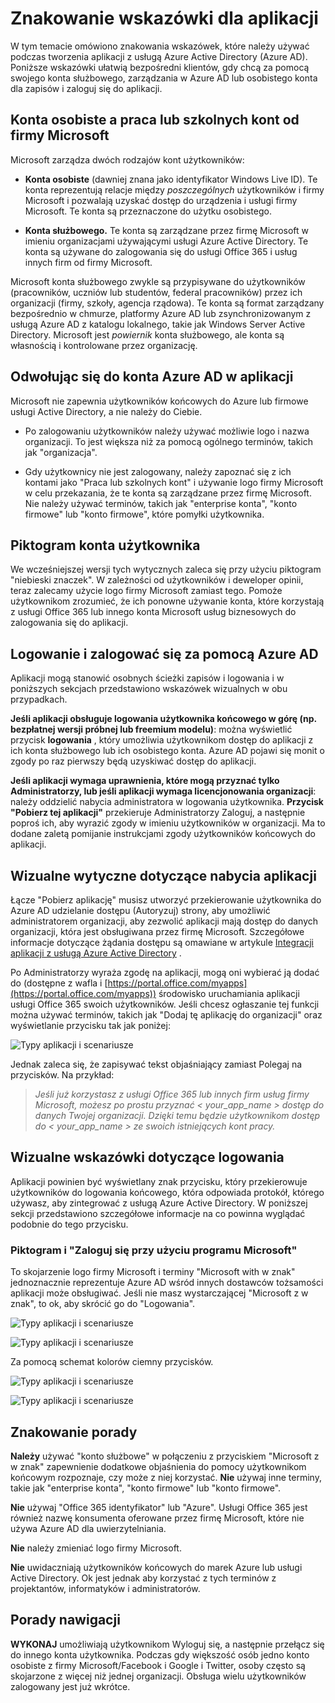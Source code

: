 <properties
   pageTitle="Znakowanie wskazówki dla aplikacji | Microsoft Azure"
   description="Kompleksowy przewodnik Deweloper zorientowane na zasoby dla usługi Azure Active Directory"
   services="active-directory"
   documentationCenter="dev-center-name"
   authors="msmbaldwin"
   manager="mbaldwin"
   editor=""/>

<tags
   ms.service="active-directory"
   ms.devlang="na"
   ms.topic="article"
   ms.tgt_pltfrm="na"
   ms.workload="identity"
   ms.date="06/23/2016"
   ms.author="mbaldwin"/>


# <a name="branding-guidelines-for-applications"></a>Znakowanie wskazówki dla aplikacji


W tym temacie omówiono znakowania wskazówek, które należy używać podczas tworzenia aplikacji z usługą Azure Active Directory (Azure AD). Poniższe wskazówki ułatwią bezpośredni klientów, gdy chcą za pomocą swojego konta służbowego, zarządzania w Azure AD lub osobistego konta dla zapisów i zaloguj się do aplikacji.

## <a name="personal-accounts-vs-work-or-school-accounts-from-microsoft"></a>Konta osobiste a praca lub szkolnych kont od firmy Microsoft

Microsoft zarządza dwóch rodzajów kont użytkowników:

- **Konta osobiste** (dawniej znana jako identyfikator Windows Live ID). Te konta reprezentują relacje między *poszczególnych* użytkowników i firmy Microsoft i pozwalają uzyskać dostęp do urządzenia i usługi firmy Microsoft. Te konta są przeznaczone do użytku osobistego.

- **Konta służbowego.** Te konta są zarządzane przez firmę Microsoft w imieniu organizacjami używającymi usługi Azure Active Directory. Te konta są używane do zalogowania się do usługi Office 365 i usług innych firm od firmy Microsoft.

Microsoft konta służbowego zwykle są przypisywane do użytkowników (pracowników, uczniów lub studentów, federal pracowników) przez ich organizacji (firmy, szkoły, agencja rządowa). Te konta są format zarządzany bezpośrednio w chmurze, platformy Azure AD lub zsynchronizowanym z usługą Azure AD z katalogu lokalnego, takie jak Windows Server Active Directory. Microsoft jest *powiernik* konta służbowego, ale konta są własnością i kontrolowane przez organizację.

## <a name="referring-to-azure-ad-accounts-in-your-application"></a>Odwołując się do konta Azure AD w aplikacji

Microsoft nie zapewnia użytkowników końcowych do Azure lub firmowe usługi Active Directory, a nie należy do Ciebie.

- Po zalogowaniu użytkowników należy używać możliwie logo i nazwa organizacji. To jest większa niż za pomocą ogólnego terminów, takich jak "organizacja".

- Gdy użytkownicy nie jest zalogowany, należy zapoznać się z ich kontami jako "Praca lub szkolnych kont" i używanie logo firmy Microsoft w celu przekazania, że te konta są zarządzane przez firmę Microsoft. Nie należy używać terminów, takich jak "enterprise konta", "konto firmowe" lub "konto firmowe", które pomyłki użytkownika.

## <a name="user-account-pictogram"></a>Piktogram konta użytkownika
We wcześniejszej wersji tych wytycznych zaleca się przy użyciu piktogram "niebieski znaczek". W zależności od użytkowników i deweloper opinii, teraz zalecamy użycie logo firmy Microsoft zamiast tego. Pomoże użytkownikom zrozumieć, że ich ponowne używanie konta, które korzystają z usługi Office 365 lub innego konta Microsoft usług biznesowych do zalogowania się do aplikacji.

## <a name="signing-up-and-signing-in-with-azure-ad"></a>Logowanie i zalogować się za pomocą Azure AD

Aplikacji mogą stanowić osobnych ścieżki zapisów i logowania i w poniższych sekcjach przedstawiono wskazówek wizualnych w obu przypadkach.

**Jeśli aplikacji obsługuje logowania użytkownika końcowego w górę (np. bezpłatnej wersji próbnej lub freemium modelu)**: można wyświetlić przycisk **logowania** , który umożliwia użytkownikom dostęp do aplikacji z ich konta służbowego lub ich osobistego konta. Azure AD pojawi się monit o zgody po raz pierwszy będą uzyskiwać dostęp do aplikacji.

**Jeśli aplikacji wymaga uprawnienia, które mogą przyznać tylko Administratorzy, lub jeśli aplikacji wymaga licencjonowania organizacji**: należy oddzielić nabycia administratora w logowania użytkownika. **Przycisk "Pobierz tej aplikacji"** przekieruje Administratorzy Zaloguj, a następnie poproś ich, aby wyrazić zgody w imieniu użytkowników w organizacji. Ma to dodane zaletą pomijanie instrukcjami zgody użytkowników końcowych do aplikacji.

## <a name="visual-guidance-for-app-acquisition"></a>Wizualne wytyczne dotyczące nabycia aplikacji

Łącze "Pobierz aplikację" musisz utworzyć przekierowanie użytkownika do Azure AD udzielanie dostępu (Autoryzuj) strony, aby umożliwić administratorem organizacji, aby zezwolić aplikacji mają dostęp do danych organizacji, która jest obsługiwana przez firmę Microsoft. Szczegółowe informacje dotyczące żądania dostępu są omawiane w artykule [Integracji aplikacji z usługą Azure Active Directory](active-directory-integrating-applications.md) .

Po Administratorzy wyraża zgodę na aplikacji, mogą oni wybierać ją dodać do (dostępne z wafla i [https://portal.office.com/myapps](https://portal.office.com/myapps)) środowisko uruchamiania aplikacji usługi Office 365 swoich użytkowników. Jeśli chcesz ogłaszanie tej funkcji można używać terminów, takich jak "Dodaj tę aplikację do organizacji" oraz wyświetlanie przycisku tak jak poniżej:

![Typy aplikacji i scenariusze](./media/active-directory-branding-guidelines/add-to-my-org.png)

Jednak zaleca się, że zapisywać tekst objaśniający zamiast Polegaj na przycisków. Na przykład:
> *Jeśli już korzystasz z usługi Office 365 lub innych firm usług firmy Microsoft, możesz po prostu przyznać < your_app_name > dostęp do danych Twojej organizacji. Dzięki temu będzie użytkownikom dostęp do < your_app_name > ze swoich istniejących kont pracy.*


## <a name="visual-guidance-for-sign-in"></a>Wizualne wskazówki dotyczące logowania
Aplikacji powinien być wyświetlany znak przycisku, który przekierowuje użytkowników do logowania końcowego, która odpowiada protokół, którego używasz, aby zintegrować z usługą Azure Active Directory. W poniższej sekcji przedstawiono szczegółowe informacje na co powinna wyglądać podobnie do tego przycisku.

### <a name="pictogram-and-sign-in-with-microsoft"></a>Piktogram i "Zaloguj się przy użyciu programu Microsoft"
To skojarzenie logo firmy Microsoft i terminy "Microsoft with w znak" jednoznacznie reprezentuje Azure AD wśród innych dostawców tożsamości aplikacji może obsługiwać. Jeśli nie masz wystarczającej "Microsoft z w znak", to ok, aby skrócić go do "Logowania".

![Typy aplikacji i scenariusze](./media/active-directory-branding-guidelines/sign-in-with-microsoft-light.png)

![Typy aplikacji i scenariusze](./media/active-directory-branding-guidelines/sign-in-light.png)

Za pomocą schemat kolorów ciemny przycisków.

![Typy aplikacji i scenariusze](./media/active-directory-branding-guidelines/sign-in-with-microsoft-dark.png)

![Typy aplikacji i scenariusze](./media/active-directory-branding-guidelines/sign-in-dark.png)

## <a name="branding-dos-and-donts"></a>Znakowanie porady

**Należy** używać "konto służbowe" w połączeniu z przyciskiem "Microsoft z w znak" zapewnienie dodatkowe objaśnienia do pomocy użytkownikom końcowym rozpoznaje, czy może z niej korzystać. **Nie** używaj inne terminy, takie jak "enterprise konta", "konto firmowe" lub "konto firmowe".

**Nie** używaj "Office 365 identyfikator" lub "Azure". Usługi Office 365 jest również nazwę konsumenta oferowane przez firmę Microsoft, które nie używa Azure AD dla uwierzytelniania.

**Nie** należy zmieniać logo firmy Microsoft.

**Nie** uwidaczniają użytkowników końcowych do marek Azure lub usługi Active Directory. Ok jest jednak aby korzystać z tych terminów z projektantów, informatyków i administratorów.

## <a name="navigation-dos-and-donts"></a>Porady nawigacji

**WYKONAJ** umożliwiają użytkownikom Wyloguj się, a następnie przełącz się do innego konta użytkownika. Podczas gdy większość osób jedno konto osobiste z firmy Microsoft/Facebook i Google i Twitter, osoby często są skojarzone z więcej niż jednej organizacji. Obsługa wielu użytkowników zalogowany jest już wkrótce.
